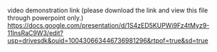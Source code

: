 video demonstration link (please download the link and view this file through powerpoint only.)
https://docs.google.com/presentation/d/1S4zED5KUPWi9Fz4tMyz9-11lnsRaC9W3/edit?usp=drivesdk&ouid=100430663446736981296&rtpof=true&sd=true

